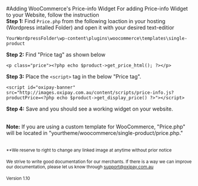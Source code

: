 #Adding WooCommerce's Price-info Widget
For adding Price-info Widget to your Website, follow the instruction<br>
<strong>Step 1:</strong> Find ```Price.php``` from the following loaction in your hosting (Wordpress intalled Folder) and open it with your desired text-editior <br>
```
YourWordpressFolder\wp-content\plugins\woocommerce\templates\single-product
```
<strong>Step 2:</strong> Find "Price tag" as shown below <br>
```
<p class="price"><?php echo $product->get_price_html(); ?></p>
```
<strong>Step 3:</strong> Place the ```<script>``` tag in the below "Price tag".<br>
```
<script id="oxipay-banner" src="http://images.oxipay.com.au/content/scripts/price-info.js?productPrice=<?php echo $product->get_display_price() ?>"></script>
```
<strong>Step 4:</strong> Save and you should see a working widget on your website.
<script id="oxipay-banner" src="http://images.oxipay.com.au/content/scripts/price-info.js?productPrice=0"></script>
<br>
<div class="alert alert-danger">
  <strong>Note:</strong> If you are using a custom template for WooCommerce, "Price.php" will be located in "yourtheme/woocommerce/single-product/price.php."
</div>
<br>

<small>**We reserve to right to change any linked image at anytime without prior notice</small>
<br/><br/>
<small>We strive to write good documentation for our merchants. If there is a way we can improve our documentation, please let us know through <a href="mailto:support@oxipay.com.au?Subject=Oxipay Documentation">support@oxipay.com.au</a></small>
<br>
<br>
<small>Version 1.10</small>

